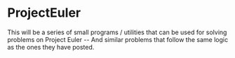 ProjectEuler
============
This will be a series of small programs / utilities that can be used for solving problems on Project Euler -- And similar problems that follow the same logic as the ones they have posted.